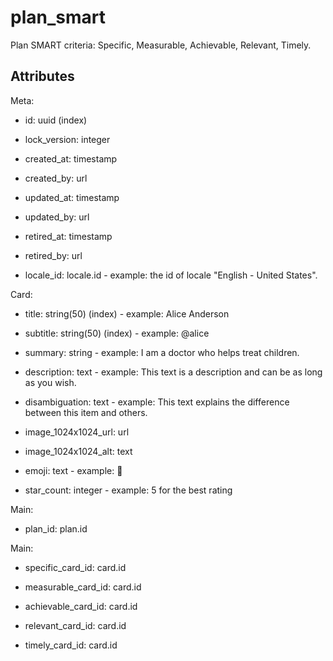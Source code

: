 # plan_smart


Plan SMART criteria: Specific, Measurable, Achievable, Relevant, Timely.


## Attributes

Meta:

  * id: uuid (index)

  * lock_version: integer

  * created_at: timestamp

  * created_by: url

  * updated_at: timestamp

  * updated_by: url

  * retired_at: timestamp

  * retired_by: url

  * locale_id: locale.id - example: the id of locale "English - United States".

Card:

  * title: string(50) (index) - example: Alice Anderson

  * subtitle: string(50) (index) - example: @alice

  * summary: string - example: I am a doctor who helps treat children.

  * description: text - example: This text is a description and can be as long as you wish.

  * disambiguation: text - example: This text explains the difference between this item and others.

  * image_1024x1024_url: url

  * image_1024x1024_alt: text

  * emoji: text - example: 🚀

  * star_count: integer - example: 5 for the best rating

Main:

  * plan_id: plan.id

Main:

  * specific_card_id: card.id

  * measurable_card_id: card.id

  * achievable_card_id: card.id

  * relevant_card_id: card.id

  * timely_card_id: card.id

